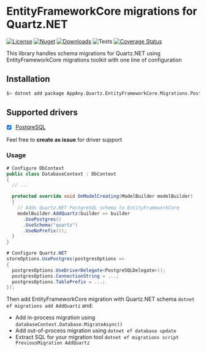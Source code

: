 # EntityFrameworkCore migrations for Quartz.NET

[![License](https://img.shields.io/github/license/appany/AppAny.HotChocolate.FluentValidation.svg)](https://github.com/appany/AppAny.HotChocolate.FluentValidation/blob/main/LICENSE)
[![Nuget](https://img.shields.io/nuget/v/AppAny.Quartz.EntityFrameworkCore.Migrations.PostgreSQL.svg)](https://www.nuget.org/packages/AppAny.Quartz.EntityFrameworkCore.Migrations.PostgreSQL)
[![Downloads](https://img.shields.io/nuget/dt/AppAny.Quartz.EntityFrameworkCore.Migrations)](https://www.nuget.org/packages/AppAny.Quartz.EntityFrameworkCore.Migrations)
![Tests](https://github.com/appany/AppAny.Quartz.EntityFrameworkCore.Migrations/workflows/Tests/badge.svg)
[![Coverage Status](https://coveralls.io/repos/github/appany/Minio.AspNetCore/badge.svg?branch=main)](https://coveralls.io/github/appany/Minio.AspNetCore?branch=main)

This library handles schema migrations for Quartz.NET using EntityFrameworkCore migrations toolkit with one line of configuration

## Installation

```bash
$> dotnet add package AppAny.Quartz.EntityFrameworkCore.Migrations.PostgreSQL
```

## Supported drivers

- [x] [PostgreSQL](https://www.nuget.org/packages/Npgsql.EntityFrameworkCore.PostgreSQL)

Feel free to **create as issue** for driver support

### Usage

```cs
# Configure DbContext
public class DatabaseContext : DbContext
{
  // ...

  protected override void OnModelCreating(ModelBuilder modelBuilder)
  {
    // Adds Quartz.NET PostgreSQL schema to EntityFrameworkCore
    modelBuilder.AddQuartz(builder => builder
      .UsePostgres()
      .UseSchema("quartz")
      .UseNoPrefix());
  }
}

# Configure Quartz.NET
storeOptions.UsePostgres(postgresOptions =>
{
  postgresOptions.UseDriverDelegate<PostgreSQLDelegate>();
  postgresOptions.ConnectionString = ...;
  postgresOptions.TablePrefix = ...;
});

```

Then add EntityFrameworkCore migration with Quartz.NET schema `dotnet ef migrations add AddQuartz` and:

- Add in-process migration using `databaseContext.Database.MigrateAsync()`
- Add out-of-process migration using `dotnet ef database update`
- Extract SQL for your migration tool `dotnet ef migrations script PreviousMigration AddQuartz`
